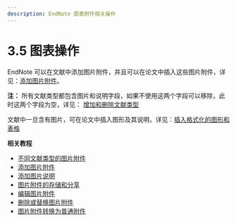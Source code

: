 ```yaml
---
description: EndNote 图表附件相关操作
---
```


# 3.5 图表操作

EndNote 可以在文献中添加图片附件，并且可以在论文中插入这些图片附件，详见：[添加图片附件](inserting_graphics_and_files.htm)。

**注：** 所有文献类型都包含图片和说明字段，如果不使用这两个字段可以移除，此时这两个字段为空，详见： [增加和删除文献类型](../14RefTypes/Adding_Changing_Ref_Types.htm)

文献中一旦含有图片，可在论文中插入图形及其说明，详见：[插入格式化的图形和表格](../10Word/Inserting_n_FrmtgFigsnTbls.htm)

**相关教程**

* [不同文献类型的图片附件](selecting-th-appropreftype.md)
* [添加图片附件](inserting-graphics-and-files.md)
* [添加图片说明](entering-a-caption.md)
* [图片附件的存储和分享](storing-and-sharing-figure-files.md)
* [编辑图片附件](editing-figure-files.md)
* [删除或替换图片附件](deleting-or-replacing-figure-files.md)
* [图片附件转换为普通附件](converting-from-figures-to-file-attachments.md)


